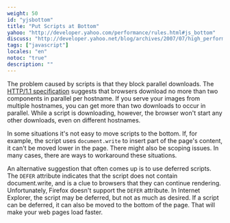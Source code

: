 ```yaml
---
weight: 50
id: "yjsbottom"
title: "Put Scripts at Bottom"
yahoo: "http://developer.yahoo.com/performance/rules.html#js_bottom"
discuss: "http://developer.yahoo.net/blog/archives/2007/07/high_performanc_5.html"
tags: ["javascript"]
locales: "en"
notoc: "true"
description: ""
---
```


The problem caused by scripts is that they block parallel downloads. The [HTTP/1.1 specification](http://www.w3.org/Protocols/rfc2616/rfc2616-sec8.html#sec8.1.4) suggests that browsers download no more than two components in parallel per hostname. If you serve your images from multiple hostnames, you can get more than two downloads to occur in parallel. While a script is downloading, however, the browser won't start any other downloads, even on different hostnames.

In some situations it's not easy to move scripts to the bottom. If, for example, the script uses `document.write` to insert part of the page's content, it can't be moved lower in the page. There might also be scoping issues. In many cases, there are ways to workaround these situations.

An alternative suggestion that often comes up is to use deferred scripts. The `DEFER` attribute indicates that the script does not contain document.write, and is a clue to browsers that they can continue rendering. Unfortunately, Firefox doesn't support the `DEFER` attribute. In Internet Explorer, the script may be deferred, but not as much as desired. If a script can be deferred, it can also be moved to the bottom of the page. That will make your web pages load faster.